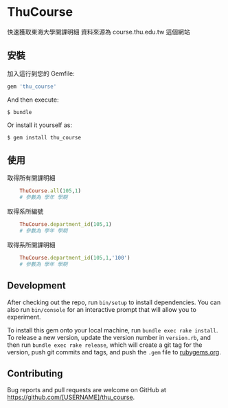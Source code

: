 # ThuCourse

快速獲取東海大學開課明細
資料來源為 course.thu.edu.tw 這個網站

## 安裝

加入這行到您的 Gemfile:

```ruby
gem 'thu_course'
```

And then execute:

    $ bundle

Or install it yourself as:

    $ gem install thu_course

## 使用

取得所有開課明細
```ruby
	ThuCourse.all(105,1)
	# 參數為 學年 學期
```
取得系所編號
```ruby
	ThuCourse.department_id(105,1)
	# 參數為 學年 學期
```
取得系所開課明細
```ruby
	ThuCourse.department_id(105,1,'100')
	# 參數為 學年 學期
```


## Development

After checking out the repo, run `bin/setup` to install dependencies. You can also run `bin/console` for an interactive prompt that will allow you to experiment.

To install this gem onto your local machine, run `bundle exec rake install`. To release a new version, update the version number in `version.rb`, and then run `bundle exec rake release`, which will create a git tag for the version, push git commits and tags, and push the `.gem` file to [rubygems.org](https://rubygems.org).

## Contributing

Bug reports and pull requests are welcome on GitHub at https://github.com/[USERNAME]/thu_course.

